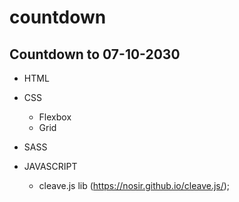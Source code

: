 <h1>countdown</h1>

<h2>Countdown to 07-10-2030</h2>

- HTML

- CSS
  * Flexbox
  * Grid

- SASS

- JAVASCRIPT
  * cleave.js lib (https://nosir.github.io/cleave.js/);
